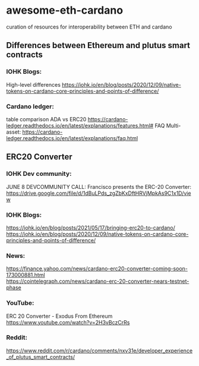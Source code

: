 # awesome-eth-cardano
curation of resources for interoperability between ETH and cardano

## Differences between Ethereum and plutus smart contracts
### IOHK Blogs:  
High-level differences https://iohk.io/en/blog/posts/2020/12/09/native-tokens-on-cardano-core-principles-and-points-of-difference/

### Cardano ledger:  
table comparison ADA vs ERC20 https://cardano-ledger.readthedocs.io/en/latest/explanations/features.html#
FAQ Multi-asset: https://cardano-ledger.readthedocs.io/en/latest/explanations/faq.html

## ERC20 Converter
### IOHK Dev community:  
JUNE 8 DEVCOMMUNITY CALL: Francisco presents the ERC-20 Converter: https://drive.google.com/file/d/1dBuLPds_zgZbKxDftHRVjMpkAs9C1x1D/view

### IOHK Blogs:  
https://iohk.io/en/blog/posts/2021/05/17/bringing-erc20-to-cardano/
https://iohk.io/en/blog/posts/2020/12/09/native-tokens-on-cardano-core-principles-and-points-of-difference/

### News:  
https://finance.yahoo.com/news/cardano-erc20-converter-coming-soon-173000881.html   
https://cointelegraph.com/news/cardano-erc-20-converter-nears-testnet-phase

### YouTube:  
ERC 20 Converter - Exodus From Ethereum https://www.youtube.com/watch?v=2H3vBczCrRs

### Reddit:  
https://www.reddit.com/r/cardano/comments/nxv31e/developer_experience_of_plutus_smart_contracts/
